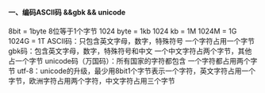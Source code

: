 #### 一、编码ASCII码 &&gbk && unicode
8bit = 1byte   8位等于1个字节
1024 byte = 1kb
1024 kb = 1M
1024M = 1G
1024G = 1T
ASCII码：只包含英文字母，数字，特殊符号
一个字符占用一个字节
gbk码：包含英文字母，数字，特殊符号和中文
一个中文字符占两个字节，其他占一个字节
unicode码（万国码）：所有国家的字符都包含
一个字符都占用两个字节
utf-8：unicode的升级，最少用8bit1个字节表示一个字符，英文字符占用一个字节，欧洲字符占用两个字符，中文字符占用三个字节






